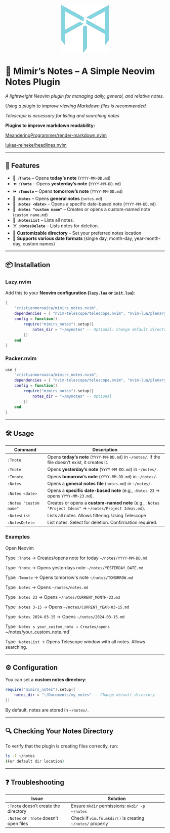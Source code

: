 <p align="center">
<img src="./mimir.png" width="150" height="150">
</p>

# 📓 Mimir’s Notes – A Simple Neovim Notes Plugin
*A lightweight Neovim plugin for managing daily, general, and relative notes.*

*Using a plugin to improve viewing Markdown files is recommended.*

*Telescope is necessary for listing and searching notes*

**Plugins to improve markdown readability:**

<a href="https://github.com/MeanderingProgrammer/render-markdown.nvim">MeanderingProgrammer/render-markdown.nvim</a>

<a href="https://github.com/lukas-reineke/headlines.nvim">lukas-reineke/headlines.nvim</a>

---

## 🚀 Features
- 📅 **`:Tnote`** – Opens **today’s note** (`YYYY-MM-DD.md`)
- ⏪ **`:Ynote`** – Opens **yesterday’s note** (`YYYY-MM-DD.md`)
- ⏩ **`:Tmnote`** – Opens **tomorrow’s note** (`YYYY-MM-DD.md`)
- 📜 **`:Notes`** – Opens **general notes** (`notes.md`)
- 📆 **`:Notes <date>`** – Opens a specific date-based note (`YYYY-MM-DD.md`)
- 📝 **`:Notes "custom name"`** – Creates or opens a custom-named note (`custom name.md`)
- 📑 **`:NotesList`** – Lists all notes.
- ☠️  **`:NotesDelete`** – Lists notes for deletion.
- 🏡 **Customizable directory** – Set your preferred notes location
- 🔄 **Supports various date formats** (single day, month-day, year-month-day, custom names)

---

## 📦 Installation

### **Lazy.nvim**
Add this to your **Neovim configuration (`lazy.lua` or `init.lua`)**:
```lua
{
    "cristianmoroaica/mimirs_notes.nvim",
    dependencies = { "nvim-telescope/telescope.nvim", "nvim-lua/plenary.nvim" },
    config = function()
        require("mimirs_notes").setup({
            notes_dir = "~/mynotes" -- Optional: Change default directory
        })
    end
}
```

### **Packer.nvim**
```lua
use {
    "cristianmoroaica/mimirs_notes.nvim",
    dependencies = { "nvim-telescope/telescope.nvim", "nvim-lua/plenary.nvim" },
    config = function()
        require("mimirs_notes").setup({
            notes_dir = "~/mynotes" -- Optional
        })
    end
}
```

---

## 🛠️ Usage
| **Command**  | **Description** |
|-------------|---------------|
| `:Tnote`    | Opens **today’s note** (`YYYY-MM-DD.md`) in `~/notes/`. If the file doesn't exist, it creates it. |
| `:Ynote`    | Opens **yesterday’s note** (`YYYY-MM-DD.md`) in `~/notes/`. |
| `:Tmnote`   | Opens **tomorrow’s note** (`YYYY-MM-DD.md`) in `~/notes/`. |
| `:Notes`    | Opens a **general notes file** (`notes.md`) in `~/notes/`. |
| `:Notes <date>` | Opens a **specific date-based note** (e.g., `:Notes 23` → opens `YYYY-MM-23.md`). |
| `:Notes "custom name"` | Creates or opens a **custom-named note** (e.g., `:Notes "Project Ideas"` → `~/notes/Project Ideas.md`). |
| `:NotesList` | Lists all notes. Allows filtering. Using Telescope |
| `:NotesDelete` | List notes. Select for deletion. Confirmation required. |

### **Examples**
 Open Neovim

 Type `:Tnote` → Creates/opens note for today `~/notes/YYYY-MM-DD.md`

 Type `:Ynote` → Opens yesterdays note `~/notes/YESTERDAY_DATE.md`

 Type `:Tmnote` → Opens tomorrow's note `~/notes/TOMORROW.md`

 Type `:Notes` → Opens `~/notes/notes.md`

 Type `:Notes 23` → Opens `~/notes/CURRENT_MONTH-23.md`

 Type `:Notes 3-15` → Opens `~/notes/CURRENT_YEAR-03-15.md`

 Type `:Notes 2024-03-15` → Opens `~/notes/2024-03-15.md`

 Type `:Notes s your_custom_note → Creates/opens `~/notes/your_custom_note.md`

 Type `:NotesList` → Opens Telescope window with all notes. Allows searching.

---

## ⚙️ Configuration
You can set a **custom notes directory**:
```lua
require("mimirs_notes").setup({
    notes_dir = "~/Documents/my_notes" -- Change default directory
})
```
By default, notes are stored in `~/notes/`.

---

## 🔍 Checking Your Notes Directory
To verify that the plugin is creating files correctly, run:
```sh
ls -l ~/notes
(For default dir location)
```
---

## ❓ Troubleshooting
| **Issue** | **Solution** |
|-----------|-------------|
| `:Tnote` doesn’t create the directory | Ensure `mkdir` permissions: `mkdir -p ~/notes` |
| `:Notes` or `:Tnote` doesn’t open files | Check if `vim.fn.mkdir()` is creating `~/notes/` properly |
